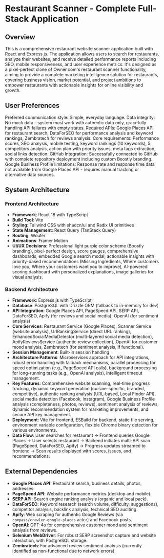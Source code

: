 # Restaurant Scanner - Complete Full-Stack Application

## Overview

This is a comprehensive restaurant website scanner application built with React and Express.js. The application allows users to search for restaurants, analyze their websites, and receive detailed performance reports including SEO, mobile responsiveness, and user experience metrics. It's designed as a pixel-perfect clone of Owner.com's restaurant scanner functionality, aiming to provide a complete marketing intelligence solution for restaurants, covering business vision, market potential, and project ambitions to empower restaurants with actionable insights for online visibility and growth.

## User Preferences

Preferred communication style: Simple, everyday language.
Data integrity: No mock data - system must work with authentic data only, gracefully handling API failures with empty states.
Required APIs: Google Places API for restaurant search, DataForSEO for performance analysis and keyword rankings, Zembratech for reviews analysis.
Core requirements: Performance scores, SEO analysis, mobile testing, keyword rankings (10 keywords), 5 competitors analysis, action plan with priority issues, meta tags extraction, social links detection.
GitHub Integration: Successfully connected to GitHub with complete repository deployment including custom Boostly branding.
Google Business Profile limitations: Response rate and response time data not available from Google Places API - requires manual tracking or alternative data sources.

## System Architecture

### Frontend Architecture
- **Framework**: React 18 with TypeScript
- **Build Tool**: Vite
- **Styling**: Tailwind CSS with shadcn/ui and Radix UI primitives
- **State Management**: React Query (TanStack Query)
- **Routing**: Wouter
- **Animations**: Framer Motion
- **UI/UX Decisions**: Professional light purple color scheme (Boostly branding), pixel-perfect design, score gauges, comprehensive dashboards, embedded Google search modal, actionable insights with priority-based recommendations (Missing Ingredients, Where customers love you, Where your customers want you to improve), AI-powered scoring dashboard with personalized explanations, image galleries for visual analysis.

### Backend Architecture
- **Framework**: Express.js with TypeScript
- **Database**: PostgreSQL with Drizzle ORM (fallback to in-memory for dev)
- **API Integration**: Google Places API, PageSpeed API, SERP API, DataForSEO, Apify (for reviews and social media), OpenAI (for sentiment analysis)
- **Core Services**: Restaurant Service (Google Places), Scanner Service (website analysis), UrlRankingService (direct URL ranking), EnhancedSocialMediaDetector (multi-layered social media detection), ApifyReviewsService (authentic review collection), OpenAI for customer mood analysis, Zembratech (for sentiment analysis, if functional).
- **Session Management**: Built-in session handling
- **Architecture Patterns**: Microservices approach for API integrations, robust error handling with fallback mechanisms, parallel processing for speed optimization (e.g., PageSpeed API calls), background processing for long-running tasks (e.g., OpenAI analysis), intelligent timeout management.
- **Key Features**: Comprehensive website scanning, real-time progress tracking, dynamic keyword generation (cuisine-specific, branded, competitive), authentic ranking analysis (URL-based, Local Finder API), social media detection (Facebook, Instagram), Google Business Profile analysis (completeness, photos, reviews), sentiment analysis of reviews, dynamic recommendation system for marketing improvements, and secure API key management.
- **Deployment**: Vite for frontend, ESBuild for backend, static file serving, environment variable configuration, flexible Chrome binary detection for various environments.
- **Data Flow**: User searches for restaurant → Frontend queries Google Places → User selects restaurant → Backend initiates multi-API scan (PageSpeed, DataForSEO, Apify) → Progress updates streamed to frontend → Scan results displayed with scores, issues, and recommendations.

## External Dependencies

- **Google Places API**: Restaurant search, business details, photos, addresses.
- **PageSpeed API**: Website performance metrics (desktop and mobile).
- **SERP API**: Search engine ranking analysis (organic and local pack).
- **DataForSEO**: Keyword research (search volume, difficulty, suggestions), competitor analysis, backlink analysis, technical SEO auditing.
- **Apify**: Web scraping for authentic Google Reviews (via `compass/crawler-google-places` actor) and Facebook posts.
- **OpenAI**: GPT-4o for comprehensive customer mood and sentiment analysis from reviews.
- **Selenium WebDriver**: For robust SERP screenshot capture and website interaction, with PostgreSQL storage.
- **Zembratech**: For advanced review sentiment analysis (currently identified as non-functional due to network errors).
```